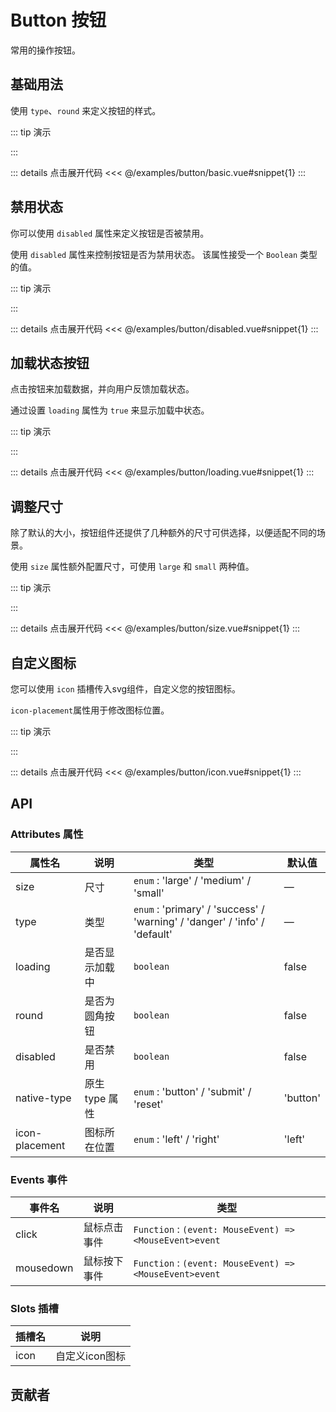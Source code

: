 # Button 按钮

常用的操作按钮。

## 基础用法

使用 `type`、`round` 来定义按钮的样式。

<script lang="ts" setup>
import Basic from '../examples/button/basic.vue';
import Disabled from '../examples/button/disabled.vue';
import Loading from '../examples/button/loading.vue';
import Size from '../examples/button/size.vue';
import Icon from '../examples/button/icon.vue';
</script>

::: tip 演示

<basic/>
:::

::: details 点击展开代码
<<< @/examples/button/basic.vue#snippet{1}
:::

## 禁用状态

你可以使用 `disabled` 属性来定义按钮是否被禁用。

使用 `disabled` 属性来控制按钮是否为禁用状态。 该属性接受一个 `Boolean` 类型的值。

::: tip 演示

<disabled/>
:::

::: details 点击展开代码
<<< @/examples/button/disabled.vue#snippet{1}
:::

## 加载状态按钮

点击按钮来加载数据，并向用户反馈加载状态。

通过设置 `loading` 属性为 `true` 来显示加载中状态。

::: tip 演示

<loading/>
:::

::: details 点击展开代码
<<< @/examples/button/loading.vue#snippet{1}
:::

## 调整尺寸

除了默认的大小，按钮组件还提供了几种额外的尺寸可供选择，以便适配不同的场景。

使用 `size` 属性额外配置尺寸，可使用 `large` 和 `small` 两种值。

::: tip 演示

<size/>
:::

::: details 点击展开代码
<<< @/examples/button/size.vue#snippet{1}
:::

## 自定义图标

您可以使用 `icon` 插槽传入svg组件，自定义您的按钮图标。

`icon-placement`属性用于修改图标位置。

::: tip 演示

<icon/>
:::

::: details 点击展开代码
<<< @/examples/button/icon.vue#snippet{1}
:::

## API

### Attributes 属性

| 属性名            | 说明          | 类型                                                                         | 默认值      |
|----------------|-------------|----------------------------------------------------------------------------|----------|
| size           | 尺寸	         | `enum` : 'large' / 'medium' / 'small'                                      | —        |
| type           | 类型	         | `enum` : 'primary' / 'success' / 'warning' / 'danger' / 'info' / 'default' | —        |
| loading        | 是否显示加载中	    | `boolean`                                                                  | false    |
| round          | 是否为圆角按钮     | `boolean`                                                                  | false    |
| disabled       | 是否禁用	       | `boolean`                                                                  | false    |
| native-type    | 原生 type 属性	 | `enum` : 'button' / 'submit' / 'reset'                                     | 'button' |
| icon-placement | 图标所在位置	     | `enum` : 'left' / 'right'                                                  | 'left'   |

### Events 事件

| 事件名       | 说明      | 类型                                                      |
|-----------|---------|---------------------------------------------------------|
| click     | 鼠标点击事件	 | `Function` : `(event: MouseEvent) => <MouseEvent>event` |
| mousedown | 鼠标按下事件	 | `Function` : `(event: MouseEvent) => <MouseEvent>event` |

### Slots 插槽

| 插槽名             | 说明            |
|-----------------|---------------|
| icon            | 自定义icon图标     |

## 贡献者
